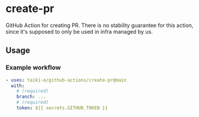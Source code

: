 # create-pr

GitHub Action for creating PR.
There is no stability guarantee for this action, since it's supposed to only be
used in infra managed by us.

## Usage

### Example workflow

```yaml
- uses: taiki-e/github-actions/create-pr@main
  with:
    # (required)
    branch: ...
    # (required)
    token: ${{ secrets.GITHUB_TOKEN }}
```
